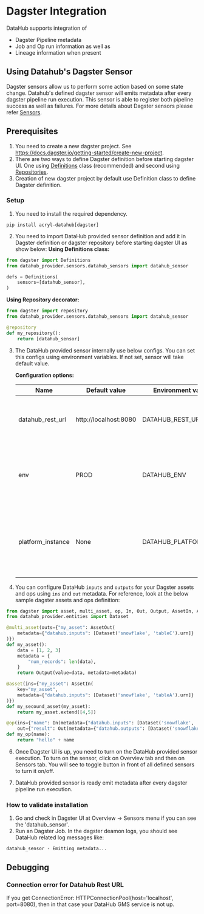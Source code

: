 # Dagster Integration

DataHub supports integration of

- Dagster Pipeline metadata
- Job and Op run information as well as
- Lineage information when present

## Using Datahub's Dagster Sensor

Dagster sensors allow us to perform some action based on some state change. Datahub's defined dagster sensor will emits metadata after every dagster pipeline run execution. This sensor is able to register both pipeline success as well as failures. For more details about Dagster sensors please refer [Sensors](https://docs.dagster.io/concepts/partitions-schedules-sensors/sensors).

## Prerequisites

1. You need to create a new dagster project. See <https://docs.dagster.io/getting-started/create-new-project>.
2. There are two ways to define Dagster definition before starting dagster UI. One using [Definitions](https://docs.dagster.io/_apidocs/definitions#dagster.Definitions) class (recommended) and second using [Repositories](https://docs.dagster.io/concepts/repositories-workspaces/repositories#repositories).
3. Creation of new dagster project by default use Definition class to define Dagster definition.

### Setup

1. You need to install the required dependency.

```shell
pip install acryl-datahub[dagster]
```

2. You need to import DataHub provided sensor definition and add it in Dagster definition or dagster repository before starting dagster UI as show below: 
**Using Definitions class:**

```python
from dagster import Definitions
from datahub_provider.sensors.datahub_sensors import datahub_sensor

defs = Definitions(
    sensors=[datahub_sensor],
)
```

**Using Repository decorator:**

```python
from dagster import repository
from datahub_provider.sensors.datahub_sensors import datahub_sensor

@repository
def my_repository():
    return [datahub_sensor]
```

3. The DataHub provided sensor internally use below configs. You can set this configs using environment variables. If not set, sensor will take default value.

   **Configuration options:**

   | Name                           | Default value         | Environment variable key  | Description                                                                                   |
   | ------------------------------ | --------------------- | ------------------------- | --------------------------------------------------------------------------------------------- |
   | datahub_rest_url               | http://localhost:8080 | DATAHUB_REST_URL          | Datahub GMS Rest URL where datahub event get emitted.                                         |
   | env                            | PROD                  | DATAHUB_ENV               | The environment that all assets produced by this connector belong to.                         |
   | platform_instance              | None                  | DATAHUB_PLATFORM_INSTANCE | The instance of the platform that all assets produced by this recipe belong to.               |

5. You can configure DataHub `inputs` and `outputs` for your Dagster assets and ops using `ins` and `out` metadata. For reference, look at the below sample dagster assets and ops definition:

```python
from dagster import asset, multi_asset, op, In, Out, Output, AssetIn, AssetOut
from datahub_provider.entities import Dataset

@multi_asset(outs={"my_asset": AssetOut(
    metadata={"datahub.inputs": [Dataset('snowflake', 'tableC').urn]}
)}) 
def my_asset():
    data = [1, 2, 3]
    metadata = {
        "num_records": len(data),
    }
    return Output(value=data, metadata=metadata)

@asset(ins={"my_asset": AssetIn(
    key="my_asset", 
    metadata={"datahub.inputs": [Dataset('snowflake', 'tableA').urn]}
)})
def my_secound_asset(my_asset):
    return my_asset.extend([4,5])    

@op(ins={"name": In(metadata={"datahub.inputs": [Dataset('snowflake', 'tableA').urn]})},
    out={"result": Out(metadata={"datahub.outputs": [Dataset('snowflake', 'tableB').urn]})})
def my_op(name):
    return "hello" + name
```

6. Once Dagster UI is up, you need to turn on the DataHub provided sensor execution. To turn on the sensor, click on Overview tab and then on Sensors tab. You will see to toggle button in front of all defined sensors to turn it on/off.

7. DataHub provided sensor is ready emit metadata after every dagster pipeline run execution.

### How to validate installation

1. Go and check in Dagster UI at Overview -> Sensors menu if you can see the 'datahub_sensor'.
2. Run an Dagster Job. In the dagster deamon logs, you should see DataHub related log messages like:

```
datahub_sensor - Emitting metadata...
```

## Debugging

### Connection error for Datahub Rest URL
If you get ConnectionError: HTTPConnectionPool(host='localhost', port=8080), then in that case your DataHub GMS service is not up.
